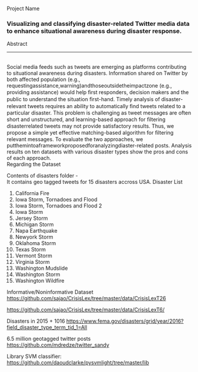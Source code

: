 Project Name <br>
<h3><b> Visualizing and classifying disaster-related Twitter media data to enhance situational awareness during disaster response. </b></h3>

Abstract 
<hr>
<br>
Social media feeds such as tweets are emerging as platforms contributing to situational awareness during disasters. Information shared on Twitter by both affected population (e.g., requestingassistance,warning)andthoseoutsidetheimpactzone (e.g., providing assistance) would help ﬁrst responders, decision makers and the public to understand the situation ﬁrst-hand. Timely analysis of disaster-relevant tweets requires an ability to automatically ﬁnd tweets related to a particular disaster. This problem is challenging as tweet messages are often short and unstructured, and learning-based approach for ﬁltering disasterrelated tweets may not provide satisfactory results. Thus, we propose a simple yet effective matching-based algorithm for ﬁltering relevant messages. To evaluate the two approaches, we putthemintoaframeworkproposedforanalyzingdiaster-related posts. Analysis results on ten datasets with various disaster types show the pros and cons of each approach. 
<br>
Regarding the Dataset

Contents of disasters folder - 
<br>
It contains geo tagged tweets for 15 disasters accross USA.
Disaster List 
<br>
1. California Fire <br>
2. Iowa Storm, Tornadoes and Flood <br>
3. Iowa Storm, Tornadoes and Flood 2 <br>
4. Iowa Storm <br>
5. Jersey Storm <br>
6. Michigan Storm <br>
7. Napa Earthquake <br>
8. Newyork Storm <br>
9. Oklahoma Storm <br>
10. Texas Storm <br>
11. Vermont Storm <br>
12. Virginia Storm <br>
13. Washington Mudslide <br>
14. Washington Storm <br>
15. Washington Wildfire <br>


Informative/Noninformative Dataset
https://github.com/sajao/CrisisLex/tree/master/data/CrisisLexT26

https://github.com/sajao/CrisisLex/tree/master/data/CrisisLexT6/


Disasters in 2015 + 1016
https://www.fema.gov/disasters/grid/year/2016?field_disaster_type_term_tid_1=All


6.5 million geotagged twitter posts
https://github.com/mdredze/twitter_sandy

Library
SVM classifier: https://github.com/daoudclarke/pysvmlight/tree/master/lib

